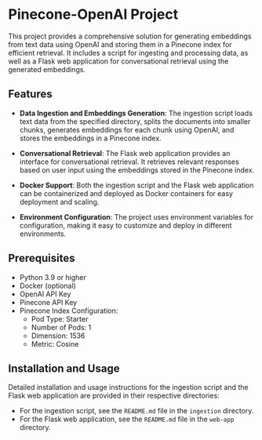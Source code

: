 # Pinecone-OpenAI Project

This project provides a comprehensive solution for generating embeddings from text data using OpenAI and storing them in a Pinecone index for efficient retrieval. It includes a script for ingesting and processing data, as well as a Flask web application for conversational retrieval using the generated embeddings.

## Features

- **Data Ingestion and Embeddings Generation**: The ingestion script loads text data from the specified directory, splits the documents into smaller chunks, generates embeddings for each chunk using OpenAI, and stores the embeddings in a Pinecone index.

- **Conversational Retrieval**: The Flask web application provides an interface for conversational retrieval. It retrieves relevant responses based on user input using the embeddings stored in the Pinecone index.

- **Docker Support**: Both the ingestion script and the Flask web application can be containerized and deployed as Docker containers for easy deployment and scaling.

- **Environment Configuration**: The project uses environment variables for configuration, making it easy to customize and deploy in different environments.

## Prerequisites

- Python 3.9 or higher
- Docker (optional)
- OpenAI API Key
- Pinecone API Key
- Pinecone Index Configuration:
  - Pod Type: Starter
  - Number of Pods: 1
  - Dimension: 1536
  - Metric: Cosine

## Installation and Usage

Detailed installation and usage instructions for the ingestion script and the Flask web application are provided in their respective directories:

- For the ingestion script, see the `README.md` file in the `ingestion` directory.
- For the Flask web application, see the `README.md` file in the `web-app` directory.
